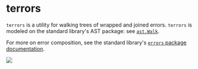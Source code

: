 # terrors

`terrors` is a utility for walking trees of wrapped and joined errors. `terrors` is modeled on the standard library's AST package: see [`ast.Walk`](https://pkg.go.dev/go/ast#Walk).

For more on error composition, see the standard library's [`errors` package documentation](https://pkg.go.dev/errors).

[![](https://upload.wikimedia.org/wikipedia/commons/thumb/1/16/The_terrible_plague_of_locusts_in_Palestine%2C_March-June_1915._Locusts_denuding_a_fig_tree._LOC_matpc.01902.tif/lossy-page1-1280px-The_terrible_plague_of_locusts_in_Palestine%2C_March-June_1915._Locusts_denuding_a_fig_tree._LOC_matpc.01902.tif.jpg)](https://commons.wikimedia.org/wiki/File:The_terrible_plague_of_locusts_in_Palestine,_March-June_1915._Locusts_denuding_a_fig_tree._LOC_matpc.01902.tif)
